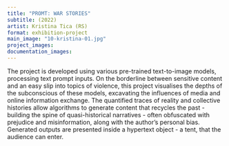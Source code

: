 ```yaml
---
title: "PROMT: WAR STORIES"
subtitle: (2022)
artist: Kristina Tica (RS)
format: exhibition-project
main_image: "10-kristina-01.jpg"
project_images:
documentation_images:
---
```


The project is developed using various pre-trained text-to-image models, processing text prompt inputs.
On the borderline between sensitive content and an easy slip into topics of violence, this project visualises
the depths of the subconscious of these models, excavating the influences of media and online information
exchange. The quantified traces of reality and collective histories allow algorithms to generate content that
recycles the past - building the spine of quasi-historical narratives - often obfuscated with prejudice and
misinformation, along with the author’s personal bias. Generated outputs are presented inside a hypertext
object - a tent, that the audience can enter.